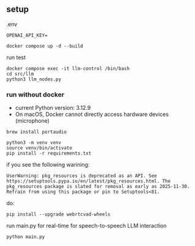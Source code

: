 ## setup

.env
```
OPENAI_API_KEY=
```

```
docker compose up -d --build
```

run test
```
docker compose exec -it llm-control /bin/bash
cd src/llm
python3 llm_nodes.py
```

### run without docker
- current Python version: 3.12.9
- On macOS, Docker cannot directly access hardware devices (microphone)
```
brew install portaudio
```

```
python3 -m venv venv
source venv/bin/activate
pip install -r requirements.txt
```

if you see the following warining:
```
UserWarning: pkg_resources is deprecated as an API. See https://setuptools.pypa.io/en/latest/pkg_resources.html. The pkg_resources package is slated for removal as early as 2025-11-30. Refrain from using this package or pin to Setuptools<81.
```
do:
```
pip install --upgrade webrtcvad-wheels
```

run main.py for real-time for speech-to-speech LLM interaction
```
python main.py
```